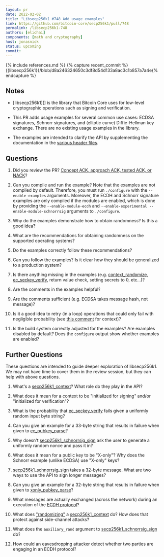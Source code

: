 ```yaml
---
layout: pr
date: 2022-02-02
title: "Libsecp256k1 #748 Add usage examples"
link: https://github.com/bitcoin-core/secp256k1/pull/748
permalink: /libsecp256k1-748
authors: [elichai]
components: [math and cryptography]
host: jonasnick
status: upcoming
commit:
---
```


{% include references.md %}
{% capture recent_commit %}{{libsecp256k1}}/blob/d8a246324650c3df8d54d133a8ac3c1b857a7a4e{% endcapture %}

## Notes

- [libsecp256k1][] is the library that Bitcoin Core uses for low-level cryptographic operations such as signing and verification.

- This PR adds usage examples for several common use cases: ECDSA signatures, Schnorr signatures, and (elliptic curve) Diffie-Hellman key exchange. There are no existing usage examples in the library.

- The examples are intended to clarify the API by supplementing the documentation in the [various header files]({{libsecp256k1}}/tree/master/include).

## Questions

1. Did you review the PR? [Concept ACK, approach ACK, tested ACK, or
   NACK]({{bitcoin_core}}/blob/master/CONTRIBUTING.md#peer-review)?

2. Can you compile and run the example? Note that the examples are not compiled
   by default. Therefore, you must run `./configure` with the
   `--enable-examples` arguments. Moreover, the ECDH and Schnorr signature
   examples are only compiled if the modules are enabled, which is done by
   providing the `--enable-module-ecdh` and `--enable-experimental
   --enable-module-schnorrsig` arguments to `./configure`.

3. Why do the examples demonstrate how to obtain randomness? Is this a good
   idea?

4. What are the recommendations for obtaining randomness on the supported
   operating systems?

5. Do the examples correctly follow these recommendations?

6. Can you follow the examples? Is it clear how they should be generalized to a
   production system?

7. Is there anything missing in the examples (e.g.
   [context_randomize]({{recent_commit}}/include/secp256k1.h#L749),
   [ec_seckey_verify]({{recent_commit}}/include/secp256k1.h#L593),
   return value check, setting secrets to 0, etc...)?

8. Are the comments in the examples helpful?

9. Are the comments sufficient (e.g. ECDSA takes message hash, not message)?

10. Is it a good idea to retry (in a loop) operations that could only fail with
    negligible probability (see [this
    comment]({{libsecp256k1}}/pull/748#pullrequestreview-404120824)
    for context)?

11. Is the build system correctly adjusted for the examples? Are examples
    disabled by default? Does the `configure` output show whether examples are
    enabled?

## Further Questions

These questions are intended to guide deeper exploration of libsecp256k1.
We may not have time to cover them in the review session, but they can help with above questions.

1. What's a
   [secp256k1_context]({{recent_commit}}/include/secp256k1.h#L27)?
   What role do they play in the API?

2. What does it mean for a context to be "initialized for signing" and/or
   "initialized for verification"?

3. What is the probability that
   [ec_seckey_verify]({{recent_commit}}/include/secp256k1.h#L593)
   fails given a uniformly random input byte string?

4. Can you give an example for a 33-byte string that results in failure when
   given to
   [ec_pubkey_parse]({{recent_commit}}/include/secp256k1.h#L343)?

5. Why doesn't
   [secp256k1_schnorrsig_sign]({{recent_commit}}/include/secp256k1_schnorrsig.h#L95)
   ask the user to generate a uniformly random nonce and pass it in?

6. What does it mean for a public key to be "X-only"? Why does the Schnorr
   example (unlike ECDSA) use "X-only" keys?

7. [secp256k1_schnorrsig_sign]({{recent_commit}}/include/secp256k1_schnorrsig.h#L95)
   takes a 32-byte message. What are two ways to use the API to sign longer
   messages?

8. Can you give an example for a 32-byte string that results in failure when
   given to
   [xonly_pubkey_parse]({{recent_commit}}/include/secp256k1_extrakeys.h#L37)?

9. What messages are actually exchanged (across the network) during an
   execution of the [ECDH
   protocol]({{recent_commit}}/include/secp256k1_ecdh.h#L36)?

10. What does
    ["randomizing"]({{recent_commit}}/include/secp256k1.h#L749)
    a [secp256k1_context]({{recent_commit}}/include/secp256k1.h#L27)
    do? How does that protect against side-channel attacks?

11. What does the `auxiliary_rand` argument to
    [secp256k1_schnorrsig_sign]({{recent_commit}}/include/secp256k1_schnorrsig.h#L95)
    do?

12. How could an eavesdropping attacker detect whether two parties are engaging
    in an ECDH protocol?

<!-- TODO: After meeting, uncomment and add meeting log between the irc tags
## Meeting Log

{% irc %}
{% endirc %}
-->
